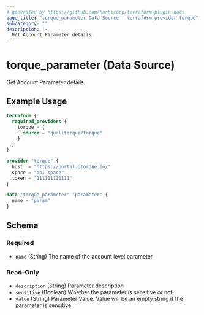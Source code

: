 ```yaml
---
# generated by https://github.com/hashicorp/terraform-plugin-docs
page_title: "torque_parameter Data Source - terraform-provider-torque"
subcategory: ""
description: |-
  Get Account Parameter details.
---
```


# torque_parameter (Data Source)

Get Account Parameter details.

## Example Usage

```terraform
terraform {
  required_providers {
    torque = {
      source = "qualitorque/torque"
    }
  }
}

provider "torque" {
  host  = "https://portal.qtorque.io/"
  space = "api_space"
  token = "111111111111"
}

data "torque_parameter" "parameter" {
  name = "param"
}
```

<!-- schema generated by tfplugindocs -->
## Schema

### Required

- `name` (String) The name of the account level parameter

### Read-Only

- `description` (String) Parameter description
- `sensitive` (Boolean) Whether the parameter is sensitive or not.
- `value` (String) Parameter Value. Value will be an empty string if the parameter is sensitive
